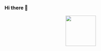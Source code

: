 ### Hi there 👋

<div id="header" align="center">
  <img src="https://www.google.com/url?sa=i&url=https%3A%2F%2Ftenor.com%2Fview%2Fmeme-pikachu-pokemon-shocked-gif-16985133&psig=AOvVaw39vvq9sswUShi6fruepWO3&ust=1651743702260000&source=images&cd=vfe&ved=0CAwQjRxqFwoTCMD6gvjGxfcCFQAAAAAdAAAAABAJ" width="100"/>
</div>

<!--
**Asher-JH/Asher-JH** is a ✨ _special_ ✨ repository because its `README.md` (this file) appears on your GitHub profile.

Here are some ideas to get you started:

- 🔭 I’m currently working on ...
- 🌱 I’m currently learning ...
- 👯 I’m looking to collaborate on ...
- 🤔 I’m looking for help with ...
- 💬 Ask me about ...
- 📫 How to reach me: ...
- 😄 Pronouns: ...
- ⚡ Fun fact: ...
-->
